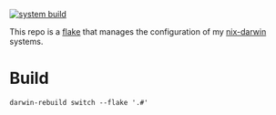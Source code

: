 [![system build](https://github.com/gmodena/config/actions/workflows/build.yml/badge.svg)](https://github.com/gmodena/config/actions/workflows/build.yml)

This repo is a [flake](https://nixos.wiki/wiki/Flakes) that manages the configuration of
my [nix-darwin](https://github.com/LnL7/nix-darwin) systems.

# Build

```
darwin-rebuild switch --flake '.#'
```
